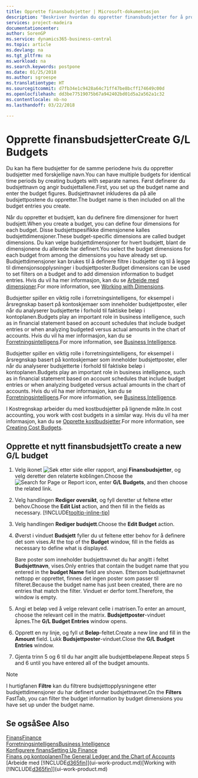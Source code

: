 ```yaml
---
title: Opprette finansbudsjetter | Microsoft-dokumentasjon
description: "Beskriver hvordan du oppretter finansbudsjetter for å prognostisere ulike økonomiske aktiviteter og tilordne dimensjoner for forretningsanalyseformål."
services: project-madeira
documentationcenter: 
author: SorenGP
ms.service: dynamics365-business-central
ms.topic: article
ms.devlang: na
ms.tgt_pltfrm: na
ms.workload: na
ms.search.keywords: postpone
ms.date: 01/25/2018
ms.author: sgroespe
ms.translationtype: HT
ms.sourcegitcommit: d7fb34e1c9428a64c71ff47be8bcff174649c00d
ms.openlocfilehash: dd3be77519075b67a942402bd01d5a2a562a1c32
ms.contentlocale: nb-no
ms.lasthandoff: 03/22/2018

---
```

# <a name="create-gl-budgets"></a><span data-ttu-id="7c65b-103">Opprette finansbudsjetter</span><span class="sxs-lookup"><span data-stu-id="7c65b-103">Create G/L Budgets</span></span>
<span data-ttu-id="7c65b-104">Du kan ha flere budsjetter for de samme periodene hvis du oppretter budsjetter med forskjellige navn.</span><span class="sxs-lookup"><span data-stu-id="7c65b-104">You can have multiple budgets for identical time periods by creating budgets with separate names.</span></span> <span data-ttu-id="7c65b-105">Først definerer du budsjettnavn og angir budsjettallene.</span><span class="sxs-lookup"><span data-stu-id="7c65b-105">First, you set up the budget name and enter the budget figures.</span></span> <span data-ttu-id="7c65b-106">Budsjettnavnet inkluderes da på alle budsjettpostene du oppretter.</span><span class="sxs-lookup"><span data-stu-id="7c65b-106">The budget name is then included on all the budget entries you create.</span></span>  

 <span data-ttu-id="7c65b-107">Når du oppretter et budsjett, kan du definere fire dimensjoner for hvert budsjett.</span><span class="sxs-lookup"><span data-stu-id="7c65b-107">When you create a budget, you can define four dimensions for each budget.</span></span> <span data-ttu-id="7c65b-108">Disse budsjettspesifikke dimensjonene kalles budsjettdimensjoner.</span><span class="sxs-lookup"><span data-stu-id="7c65b-108">These budget-specific dimensions are called budget dimensions.</span></span> <span data-ttu-id="7c65b-109">Du kan velge budsjettdimensjoner for hvert budsjett, blant de dimensjonene du allerede har definert.</span><span class="sxs-lookup"><span data-stu-id="7c65b-109">You select the budget dimensions for each budget from among the dimensions you have already set up.</span></span> <span data-ttu-id="7c65b-110">Budsjettdimensjoner kan brukes til å definere filtre i budsjetter og til å legge til dimensjonsopplysninger i budsjettposter.</span><span class="sxs-lookup"><span data-stu-id="7c65b-110">Budget dimensions can be used to set filters on a budget and to add dimension information to budget entries.</span></span> <span data-ttu-id="7c65b-111">Hvis du vil ha mer informasjon, kan du se [Arbeide med dimensjoner](finance-dimensions.md).</span><span class="sxs-lookup"><span data-stu-id="7c65b-111">For more information, see [Working with Dimensions](finance-dimensions.md).</span></span>

 <span data-ttu-id="7c65b-112">Budsjetter spiller en viktig rolle i forretningsintelligens, for eksempel i årsregnskap basert på kontoskjemaer som inneholder budsjettposter, eller når du analyserer budsjetterte i forhold til faktiske beløp i kontoplanen.</span><span class="sxs-lookup"><span data-stu-id="7c65b-112">Budgets play an important role in business intelligence, such as in financial statement based on account schedules that include budget entries or when analyzing budgeted versus actual amounts in the chart of accounts.</span></span> <span data-ttu-id="7c65b-113">Hvis du vil ha mer informasjon, kan du se [Forretningsintelligens](bi.md).</span><span class="sxs-lookup"><span data-stu-id="7c65b-113">For more information, see [Business Intelligence](bi.md).</span></span>

 <span data-ttu-id="7c65b-114">Budsjetter spiller en viktig rolle i forretningsintelligens, for eksempel i årsregnskap basert på kontoskjemaer som inneholder budsjettposter, eller når du analyserer budsjetterte i forhold til faktiske beløp i kontoplanen.</span><span class="sxs-lookup"><span data-stu-id="7c65b-114">Budgets play an important role in business intelligence, such as in financial statement based on account schedules that include budget entries or when analyzing budgeted versus actual amounts in the chart of accounts.</span></span> <span data-ttu-id="7c65b-115">Hvis du vil ha mer informasjon, kan du se [Forretningsintelligens](bi.md).</span><span class="sxs-lookup"><span data-stu-id="7c65b-115">For more information, see [Business Intelligence](bi.md).</span></span>

<span data-ttu-id="7c65b-116">I Kostregnskap arbeider du med kostbudsjetter på lignende måte.</span><span class="sxs-lookup"><span data-stu-id="7c65b-116">In cost accounting, you work with cost budgets in a similar way.</span></span> <span data-ttu-id="7c65b-117">Hvis du vil ha mer informasjon, kan du se [Opprette kostbudsjetter](finance-create-cost-budgets.md).</span><span class="sxs-lookup"><span data-stu-id="7c65b-117">For more information, see [Creating Cost Budgets](finance-create-cost-budgets.md).</span></span>    

## <a name="to-create-a-new-gl-budget"></a><span data-ttu-id="7c65b-118">Opprette et nytt finansbudsjett</span><span class="sxs-lookup"><span data-stu-id="7c65b-118">To create a new G/L budget</span></span>  
1. <span data-ttu-id="7c65b-119">Velg ikonet ![Søk etter side eller rapport](media/ui-search/search_small.png "Søk etter side eller rapport"), angi **Finansbudsjetter**, og velg deretter den relaterte koblingen.</span><span class="sxs-lookup"><span data-stu-id="7c65b-119">Choose the ![Search for Page or Report](media/ui-search/search_small.png "Search for Page or Report icon") icon, enter **G/L Budgets**, and then choose the related link.</span></span>  
2. <span data-ttu-id="7c65b-120">Velg handlingen **Rediger oversikt**, og fyll deretter ut feltene etter behov.</span><span class="sxs-lookup"><span data-stu-id="7c65b-120">Choose the **Edit List** action, and then fill in the fields as necessary.</span></span> [!INCLUDE[tooltip-inline-tip](includes/tooltip-inline-tip_md.md)]  
3. <span data-ttu-id="7c65b-121">Velg handlingen **Rediger budsjett**.</span><span class="sxs-lookup"><span data-stu-id="7c65b-121">Choose the **Edit Budget** action.</span></span>
4. <span data-ttu-id="7c65b-122">Øverst i vinduet **Budsjett** fyller du ut feltene etter behov for å definere det som vises.</span><span class="sxs-lookup"><span data-stu-id="7c65b-122">At the top of the **Budget** window, fill in the fields as necessary to define what is displayed.</span></span>  

    <span data-ttu-id="7c65b-123">Bare poster som inneholder budsjettnavnet du har angitt i feltet **Budsjettnavn**, vises.</span><span class="sxs-lookup"><span data-stu-id="7c65b-123">Only entries that contain the budget name that you entered in the **budget Name** field are shown.</span></span> <span data-ttu-id="7c65b-124">Ettersom budsjettnavnet nettopp er opprettet, finnes det ingen poster som passer til filteret.</span><span class="sxs-lookup"><span data-stu-id="7c65b-124">Because the budget name has just been created, there are no entries that match the filter.</span></span> <span data-ttu-id="7c65b-125">Vinduet er derfor tomt.</span><span class="sxs-lookup"><span data-stu-id="7c65b-125">Therefore, the window is empty.</span></span>  
5. <span data-ttu-id="7c65b-126">Angi et beløp ved å velge relevant celle i matrisen.</span><span class="sxs-lookup"><span data-stu-id="7c65b-126">To enter an amount, choose the relevant cell in the matrix.</span></span> <span data-ttu-id="7c65b-127">**Budsjettposter**-vinduet åpnes.</span><span class="sxs-lookup"><span data-stu-id="7c65b-127">The **G/L Budget Entries** window opens.</span></span>  
6. <span data-ttu-id="7c65b-128">Opprett en ny linje, og fyll ut **Beløp**-feltet.</span><span class="sxs-lookup"><span data-stu-id="7c65b-128">Create a new line and fill in the **Amount** field.</span></span> <span data-ttu-id="7c65b-129">Lukk **Budsjettposter**-vinduet.</span><span class="sxs-lookup"><span data-stu-id="7c65b-129">Close the **G/L Budget Entries** window.</span></span>  
7. <span data-ttu-id="7c65b-130">Gjenta trinn 5 og 6 til du har angitt alle budsjettbeløpene.</span><span class="sxs-lookup"><span data-stu-id="7c65b-130">Repeat steps 5 and 6 until you have entered all of the budget amounts.</span></span>  

> [!NOTE]  
>  <span data-ttu-id="7c65b-131">I hurtigfanen **Filtre** kan du filtrere budsjettopplysningene etter budsjettdimensjoner du har definert under budsjettnavnet.</span><span class="sxs-lookup"><span data-stu-id="7c65b-131">On the **Filters** FastTab, you can filter the budget information by budget dimensions you have set up under the budget name.</span></span>   

## <a name="see-also"></a><span data-ttu-id="7c65b-132">Se også</span><span class="sxs-lookup"><span data-stu-id="7c65b-132">See Also</span></span>
[<span data-ttu-id="7c65b-133">Finans</span><span class="sxs-lookup"><span data-stu-id="7c65b-133">Finance</span></span>](finance.md)  
[<span data-ttu-id="7c65b-134">Forretningsintelligens</span><span class="sxs-lookup"><span data-stu-id="7c65b-134">Business Intelligence</span></span>](bi.md)  
[<span data-ttu-id="7c65b-135">Konfigurere finans</span><span class="sxs-lookup"><span data-stu-id="7c65b-135">Setting Up Finance</span></span>](finance-setup-finance.md)  
[<span data-ttu-id="7c65b-136">Finans og kontoplanen</span><span class="sxs-lookup"><span data-stu-id="7c65b-136">The General Ledger and the Chart of Accounts</span></span>](finance-general-ledger.md)  
<span data-ttu-id="7c65b-137">[Arbeide med [!INCLUDE[d365fin](includes/d365fin_md.md)]](ui-work-product.md)</span><span class="sxs-lookup"><span data-stu-id="7c65b-137">[Working with [!INCLUDE[d365fin](includes/d365fin_md.md)]](ui-work-product.md)</span></span>  

